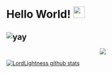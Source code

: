 
# Hello World! <img src="https://raw.githubusercontent.com/MartinHeinz/MartinHeinz/master/wave.gif" width="30px">






![yay](https://raw.githubusercontent.com/urbanisierung/urbanisierung/master/that-was-more-work-than-i-thought.svg)
--
<p align="center"><img src="https://i.imgur.com/A6bWGFl.gif"/></p>


<a href="https://github.com/IyannTuruu/github-readme-stats">
  <img align="center" src="https://github-readme-stats.anuraghazra1.vercel.app/api?username=IyannTuruu&show_icons=true&include_all_commits=true&theme=material-palenight" alt="LordLightness github stats" />
















